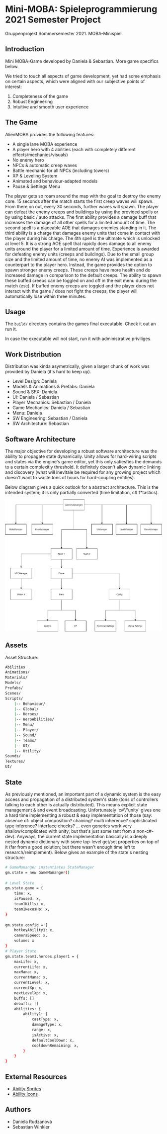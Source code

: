 # Mini-MOBA: Spieleprogrammierung 2021 Semester Project

Gruppenprojekt Sommersemester 2021. MOBA-Minispiel.

## Introduction

Mini MOBA-Game developed by Daniela & Sebastian. More game specifics below.

We tried to touch all aspects of game development, yet had some emphasis on certain aspects, which were aligned with our subjective points of interest:

1. Completeness of the game
2. Robust Engineering
3. Intuitive and smooth user experience

## The Game

AlienMOBA provides the following features:

- A single lane MOBA experience
- A player hero with 4 abilities (each with completely different effects/mechanics/visuals)
- No enemy hero
- NPCs & automatic creep waves
- Battle mechanic for all NPCs (including towers)
- XP & Leveling System
- Animated and behaviour-adapted models
- Pause & Settings Menu

The player gets so roam around the map with the goal to destroy the enemy core. 15 seconds after the match starts the first creep waves will spawn.
From there on out, every 30 seconds, further waves will spawn. The player can defeat the enemy creeps and buildings by using the provided spells or by using basic / auto attacks.
The first ability provides a damage buff that increases the damage of all other spells for a limited amount of time. The second spell is a placeable AOE that damages enemies standing in it.
The third ability is a charge that damages enemy units that come in contact with the player during his charge. The 4th spell is the ultimate which is unlocked at level 5.
It is a strong AOE spell that rapidly does damage to all enemy units around the player for a limited amount of time. Experience is awarded for defeating enemy units (creeps and buildings).
Due to the small group size and the limited amount of time, no enemy AI was implemented as a counterpart to the player hero. Instead, the game provides the option to spawn stronger enemy creeps.
These creeps have more health and do increased damage in comparison to the default creeps. The ability to spawn these buffed creeps can be toggled on and off in the exit menu during the match (esc).
If buffed enemy creeps are toggled and the player does not interact with the game / does not fight the creeps, the player will automatically lose within three minutes.

## Usage

The `build/` directory contains the games final executable. Check it out an run it.

In case the executable will not start, run it with administrative priviliges.

## Work Distribution

Distribution was kinda asymetrically, given a larger chunk of work was provided by Daniela (it's hard to keep up).

- Level Design: Daniela
- Models & Animations & Prefabs: Daniela
- Sound & SFX: Daniela
- UI: Daniela / Sebastian
- Player Mechanics: Sebastian / Daniela
- Game Mechanics: Daniela / Sebastian
- Menu: Daniela
- SW Engineering: Sebastian / Daniela
- SW Architecture: Sebastian

## Software Architecture

The major objective for developing a robust software architecture was the ability to propagate state dynamically. Unity allows for hard-wiring scripts and states via the engine's game editor, yet this only satiesfies the demands to a certain complexitiy threshold. It definitely doesn't allow dynamic linking and discovery (what will inevitale be required for any growing project which doesn't want to waste tons of hours for hard-coupling entities).

Below diagram gives a quick outlook for a abstract architecture. This is the intended system; it is only partially converted (time limitation, c# f\*tastics).

![sw.drawio.png](sw.drawio.png)

## Assets

Asset Structure:

```bash
Abilities
Animations/
Materials/
Models/
Prefabs/
Scenes/
Scripts/
    |-- Behaviour/
    |-- Global/
    |-- Heroes/
    |-- HeroAbilities/
    |-- Menu/
    |-- Player/
    |-- Sound/
    |-- Teams/
    |-- UI/
    |-- Utility/
Sounds/
Textures/
UI/
```

## State

As previously mentioned, an important part of a dynamic system is the easy access and propagation of a distributed system's state (tons of controllers talking to each other is actually distributed). This means explicit state management & and event broadcasting. Unfortunately 'c#'/'unity' gives one a hard time implementing a robust & easy implementation of those (say: absence of: object composition? chaining? multi inherence? sophisticated type inference? interface checks? ... even generics work very shallow/complicated with unity; but that's just some rant from a non-c#-dev). Anyways, the current state implementation basically is a deeply nested dynamic dictionary with some top-level get/set properties on top of it (far from a good solution; but there wasn't enough time left to research/reimplement). Below gives an example of the state's nesting structure:

```bash
# GameMananger instantiates StateManager
gm.state = new GameMananger()

# Level State
gm.state.game = {
    time: x,
    isPaused: x,
    team1Kills: x,
    team1NexusHp: x,
}

gm.state.config = {
    hotkeyAbility1: x,
    cameraSpeed: x,
    volume: x
}
# Player State
gm.state.team1.heroes.player1 = {
    maxLife: x,
    currentLife: x,
    maxMana: x,
    currentMana: x,
    currentLevel: x,
    currentXp: x,
    nextLevelXp: x,
    buffs: []
    debuffs: []
    abilities: {
        ability1: {
            castType: x,
            damageType: x,
            range: x,
            isActive: x,
            defaultCoolDown: x,
            cooldownRemaining: x,
        }
    }
}
```

## External Resources

- [Ability Sprites](https://www.pngegg.com/)
- [Ability Icons](https://opengameart.org/)

## Authors

- Daniela Rudzanová
- Sebastian Winkler
